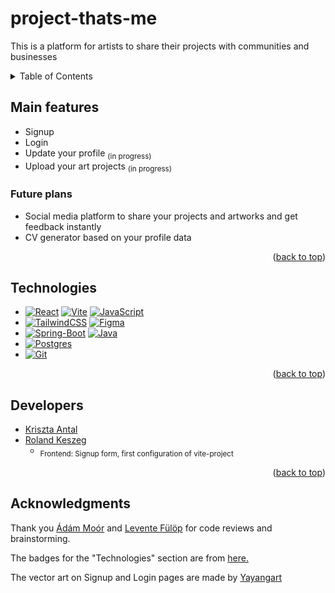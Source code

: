 <a id="readme-top"></a>

# project-thats-me
This is a platform for artists to share their projects with communities and businesses


<!-- TABLE OF CONTENTS -->
<details>
  <summary>Table of Contents</summary>
  <ol>
    <li><a href="#main-features">Main features</a></li>
    <li><a href="#technologies">Technologies</a></li>
    <li><a href="#developers">Developers</a></li>
    <li><a href="#acknowledgments">Acknowledgments</a></li>
  </ol>
</details>

## Main features
- Signup
- Login
- Update your profile <sub>(in progress)<sub>
- Upload your art projects <sub>(in progress)<sub>

### Future plans
- Social media platform to share your projects and artworks and get feedback instantly
- CV generator based on your profile data


<p align="right">(<a href="#readme-top">back to top</a>)</p>

## Technologies
- [![React]][React-url] [![Vite]][Vite-url] [![JavaScript]][JavaScript-url]
- [![TailwindCSS]][TailwindCSS-url] [![Figma]][Figma-url]
- [![Spring-Boot]][Spring-Boot-url] [![Java]][Java-url]
- [![Postgres]][Postgres-url]
- [![Git]][Git-url] 

<p align="right">(<a href="#readme-top">back to top</a>)</p>

## Developers
- [Kriszta Antal](https://github.com/KrisztaAntal)
- [Roland Keszeg](https://github.com/keszegroland)
  - <sub>Frontend: Signup form, first configuration of vite-project<sub>

<p align="right">(<a href="#readme-top">back to top</a>)</p>

## Acknowledgments
<p>Thank you <a href="https://github.com/MoorAdam">Ádám Moór</a> and <a href="https://github.com/fulopl">Levente Fülöp</a> for code reviews and brainstorming.</p>
<p>The badges for the "Technologies" section are from <a href="https://github.com/inttter/md-badges?tab=readme-ov-file#-idecode-editors">here.</a></p>
<p>The vector art on Signup and Login pages are made by <a href="https://pixabay.com/users/yayangart-13477958/">Yayangart</a></p> 


[Postgres]: https://img.shields.io/badge/Postgres-%23316192.svg?logo=postgresql&logoColor=white
[Postgres-url]: https://www.postgresql.org/

[Figma]: https://img.shields.io/badge/Figma-F24E1E?logo=figma&logoColor=white
[Figma-url]: https://www.figma.com/

[Docker]: https://img.shields.io/badge/Docker-2496ED?logo=docker&logoColor=fff
[Docker-url]: https://www.docker.com/

[React]: https://img.shields.io/badge/React-%2320232a.svg?logo=react&logoColor=%2361DAFB
[React-url]: https://react.dev/

[Spring-Boot]: https://img.shields.io/badge/Spring%20Boot-6DB33F?logo=springboot&logoColor=fff
[Spring-Boot-url]: https://spring.io/projects/spring-boot

[Vite]: https://img.shields.io/badge/Vite-646CFF?logo=vite&logoColor=fff
[Vite-url]: https://vite.dev/guide/

[TailwindCSS]: https://img.shields.io/badge/Tailwind%20CSS-%2338B2AC.svg?logo=tailwind-css&logoColor=white
[TailwindCSS-url]: https://tailwindcss.com/

[JavaScript]: https://img.shields.io/badge/JavaScript-F7DF1E?logo=javascript&logoColor=000
[JavaScript-url]: https://en.wikipedia.org/wiki/JavaScript

[Java]: https://img.shields.io/badge/Java-%23ED8B00.svg?logo=openjdk&logoColor=white
[Java-url]: https://www.java.com/en/

[Git]: https://img.shields.io/badge/Git-F05032?logo=git&logoColor=fff
[Git-url]: https://git-scm.com/
